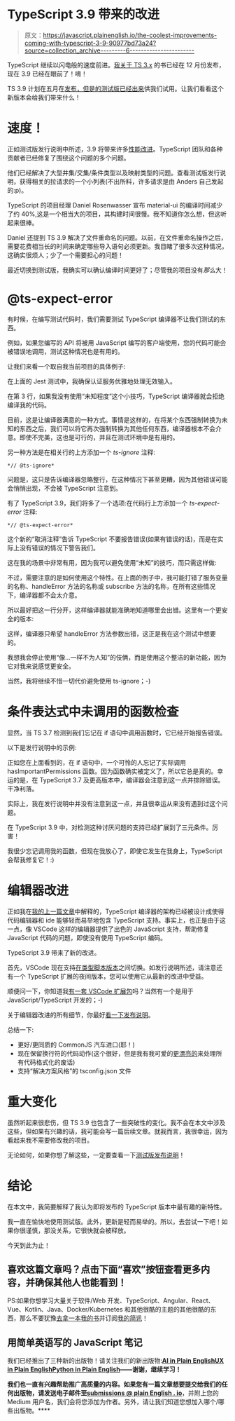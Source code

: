 # TypeScript 3.9 带来的改进

> 原文：<https://javascript.plainenglish.io/the-coolest-improvements-coming-with-typescript-3-9-90977bd73a24?source=collection_archive---------6----------------------->

TypeScript 继续以闪电般的速度前进。[我关于 TS 3.x](https://www.amazon.com/Learn-TypeScript-Building-Applications-understanding-ebook/dp/B081FB89BL/) 的书已经在 12 月份发布，现在 3.9 已经在眼前了！唷！

TS 3.9 计划在五月在[发布，但是](https://github.com/microsoft/TypeScript/issues/37198)[的测试版已经出来](https://devblogs.microsoft.com/typescript/announcing-typescript-3-9-beta/)供我们试用。让我们看看这个新版本会给我们带来什么！

# 速度！

正如测试版发行说明中所述，3.9 将带来许多[性能改进](https://devblogs.microsoft.com/typescript/announcing-typescript-3-9-beta/#speed-improvements)。TypeScript 团队和各种贡献者已经修复了围绕这个问题的多个问题。

他们已经解决了大型并集/交集/条件类型以及映射类型的问题。查看测试版发行说明，获得相关的拉请求的一个小列表(不出所料，许多请求是由 Anders 自己发起的:p)。

TypeScript 的项目经理 Daniel Rosenwasser 宣布 material-ui 的编译时间减少了约 40%,这是一个相当大的项目，其构建时间很慢。我不知道你怎么想，但这听起来很棒。

Daniel 还提到 TS 3.9 解决了文件重命名的问题。以前，在文件重命名操作之后，需要花费相当长的时间来确定哪些导入语句必须更新。我目睹了很多次这种情况，这确实很烦人；少了一个需要担心的问题！

最近切换到测试版，我确实可以确认编译时间更好了；尽管我的项目没有*那么*大！

# @ts-expect-error

有时候，在编写测试代码时，我们需要测试 TypeScript 编译器不让我们测试的东西。

例如，如果您编写的 API 将被用 JavaScript 编写的客户端使用，您的代码可能会被错误地调用，测试这种情况也是有用的。

让我们来看一个取自我当前项目的具体例子:

在上面的 Jest 测试中，我确保认证服务优雅地处理无效输入。

在第 3 行，如果我没有使用“未知程度”这个小技巧，TypeScript 编译器就会拒绝编译我的代码。

目前，这是让编译器满意的一种方式。事情是这样的，在将某个东西强制转换为未知的东西之后，我们可以将它再次强制转换为其他任何东西，编译器根本不会介意。即使不完美，这也是可行的，并且在测试环境中是有用的。

另一种方法是在相关行的上方添加一个 *ts-ignore* 注释:

```
*// @ts-ignore*
```

问题是，这只是告诉编译器忽略整行，在这种情况下甚至更糟，因为其他错误可能会悄悄出现，不会被 TypeScript 注意到。

有了 TypeScript 3.9，我们将多了一个选项:在代码行上方添加一个 *ts-expect-error* 注释:

```
*// @ts-expect-error*
```

这个新的“取消注释”告诉 TypeScript 不要报告错误(如果有错误的话)，而是在实际上没有错误的情况下警告我们。

这在我的场景中非常有用，因为我可以避免使用“未知”的技巧，而只需这样做:

不过，需要注意的是如何使用这个特性。在上面的例子中，我可能打错了服务变量的名称、handleError 方法的名称或 subscribe 方法的名称，在所有这些情况下，编译器都不会太介意。

所以最好把这一行分开，这样编译器就能准确地知道哪里会出错。这里有一个更安全的版本:

这样，编译器只希望 handleError 方法参数出错，这正是我在这个测试中想要的。

我想我会停止使用“像…一样不为人知”的伎俩，而是使用这个整洁的新功能，因为它对我来说感觉更安全。

当然，我将继续不惜一切代价避免使用 ts-ignore；-)

# 条件表达式中未调用的函数检查

显然，当 TS 3.7 检测到我们忘记在 if 语句中调用函数时，它已经开始报告错误。

以下是发行说明中的示例:

正如您在上面看到的，在 if 语句中，一个可怜的人忘记了实际调用 hasImportantPermissions 函数。因为函数确实被定义了，所以它总是真的。幸运的是，在 TypeScript 3.7 及更高版本中，编译器会注意到这一点并排除错误。干净利落。

实际上，我在发行说明中并没有注意到这一点，并且很幸运从来没有遇到过这个问题。

在 TypeScript 3.9 中，对检测这种讨厌问题的支持已经扩展到了三元条件。厉害！

我很少忘记调用我的函数，但现在我放心了，即使它发生在我身上，TypeScript 会帮我修复它！:)

# 编辑器改进

正如我在[我的上一篇文章](https://medium.com/@dSebastien/typescript-non-goals-43f47c1ecd84)中解释的，TypeScript 编译器的架构已经被设计成使得代码编辑器和 ide 能够轻而易举地包含 TypeScript 支持。事实上，也正是由于这一点，像 VSCode 这样的编辑器提供了出色的 JavaScript 支持，帮助修复 JavaScript 代码的问题，即使没有使用 TypeScript 编码。

TypeScript 3.9 带来了新的改进。

首先，VSCode 现在支持[在类型脚本版本](https://code.visualstudio.com/docs/typescript/typescript-compiling#_using-the-workspace-version-of-typescript)之间切换。如发行说明所述，请注意还有一个 TypeScript 扩展的夜间版本，您可以使用它从最新的改进中受益。

顺便问一下，你知道我[有一套 VSCode 扩展包](https://medium.com/@dSebastien/vs-code-extension-packs-to-boost-productivity-fa1ba44dfc2e)吗？当然有一个是用于 JavaScript/TypeScript 开发的；-)

关于编辑器改进的所有细节，你最好[看一下发布说明](https://devblogs.microsoft.com/typescript/announcing-typescript-3-9-beta/#editor-improvements)。

总结一下:

*   更好/更同质的 CommonJS 汽车进口(耶！)
*   现在保留换行符的代码动作(这个很好，但是我有我可爱的[更漂亮的](https://prettier.io/)来处理所有代码格式化的废话)
*   支持“解决方案风格”的 tsconfig.json 文件

# 重大变化

虽然听起来很悲伤，但 TS 3.9 也包含了一些突破性的变化。我不会在本文中涉及这些，但如果有兴趣的话，我可能会写一篇后续文章。就我而言，我很幸运，因为看起来我不需要修改我的项目。

无论如何，如果你想了解这些，一定要查看一下[测试版发布说明](https://devblogs.microsoft.com/typescript/announcing-typescript-3-9-beta/#breaking-changes)！

# 结论

在本文中，我简要解释了我认为即将发布的 TypeScript 版本中最有趣的新特性。

我一直在愉快地使用测试版。此外，更新是轻而易举的。所以，去尝试一下吧！如果你很谨慎，那没关系，它很快就会被释放。

今天到此为止！

## 喜欢这篇文章吗？点击下面“喜欢”按钮查看更多内容，并确保其他人也能看到！

PS:如果你想学习大量关于软件/Web 开发、TypeScript、Angular、React、Vue、Kotlin、Java、Docker/Kubernetes 和其他很酷的主题的其他很酷的东西，那么不要犹豫[去拿一本我的书](https://www.amazon.com/Learn-TypeScript-Building-Applications-understanding-ebook/dp/B081FB89BL)并订阅[我的简讯](https://mailchi.mp/fb661753d54a/developassion-newsletter)！

## **用简单英语写的 JavaScript 笔记**

我们已经推出了三种新的出版物！请关注我们的新出版物:[**AI in Plain English**](https://medium.com/ai-in-plain-english)[**UX in Plain English**](https://medium.com/ux-in-plain-english)[**Python in Plain English**](https://medium.com/python-in-plain-english)**——谢谢，继续学习！**

**我们也一直有兴趣帮助推广高质量的内容。如果您有一篇文章想要提交给我们的任何出版物，请发送电子邮件至[**submissions @ plain English . io**](mailto:submissions@plainenglish.io)**，并附上您的 Medium 用户名，我们会将您添加为作者。另外，请让我们知道您想加入哪个/哪些出版物。****